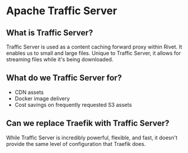 # Apache Traffic Server

## What is Traffic Server?

Traffic Server is used as a content caching forward proxy within Rivet. It enables us to small and large
files. Unique to Traffic Server, it allows for streaming files while it's being downloaded.

## What do we Traffic Server for?

- CDN assets
- Docker image delivery
- Cost savings on frequently requested S3 assets

## Can we replace Traefik with Traffic Server?

While Traffic Server is incredibly powerful, flexible, and fast, it doesn't provide the same level of
configuration that Traefik does.

